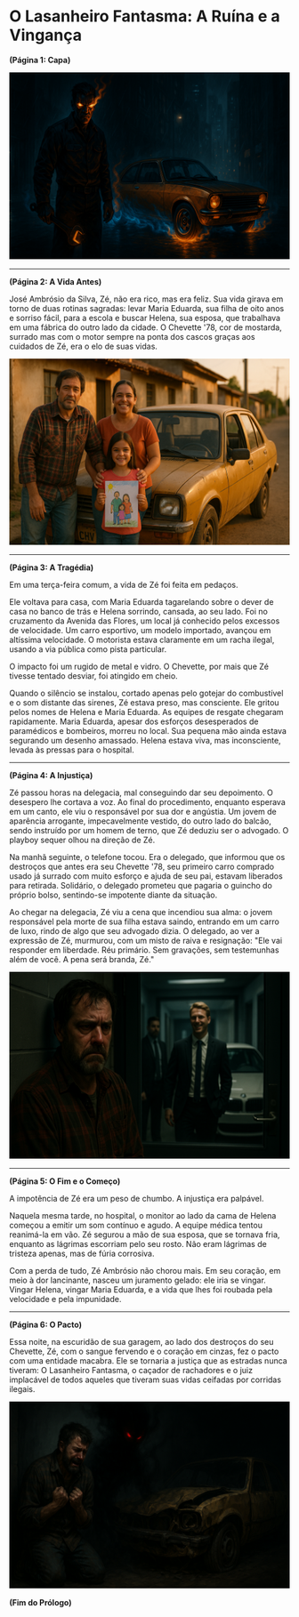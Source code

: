 # O Lasanheiro Fantasma: A Ruína e a Vingança

**(Página 1: Capa)**

![Capa do E-book](./Images/image-4)

---

**(Página 2: A Vida Antes)**

José Ambrósio da Silva, Zé, não era rico, mas era feliz. Sua vida girava em torno de duas rotinas sagradas: levar Maria Eduarda, sua filha de oito anos e sorriso fácil, para a escola e buscar Helena, sua esposa, que trabalhava em uma fábrica do outro lado da cidade. O Chevette '78, cor de mostarda, surrado mas com o motor sempre na ponta dos cascos graças aos cuidados de Zé, era o elo de suas vidas.

![A Família Feliz](./Images/image-1)

---

**(Página 3: A Tragédia)**

Em uma terça-feira comum, a vida de Zé foi feita em pedaços.

Ele voltava para casa, com Maria Eduarda tagarelando sobre o dever de casa no banco de trás e Helena sorrindo, cansada, ao seu lado. Foi no cruzamento da Avenida das Flores, um local já conhecido pelos excessos de velocidade. Um carro esportivo, um modelo importado, avançou em altíssima velocidade. O motorista estava claramente em um racha ilegal, usando a via pública como pista particular.

O impacto foi um rugido de metal e vidro. O Chevette, por mais que Zé tivesse tentado desviar, foi atingido em cheio.

Quando o silêncio se instalou, cortado apenas pelo gotejar do combustível e o som distante das sirenes, Zé estava preso, mas consciente. Ele gritou pelos nomes de Helena e Maria Eduarda. As equipes de resgate chegaram rapidamente. Maria Eduarda, apesar dos esforços desesperados de paramédicos e bombeiros, morreu no local. Sua pequena mão ainda estava segurando um desenho amassado. Helena estava viva, mas inconsciente, levada às pressas para o hospital.

---

**(Página 4: A Injustiça)**

Zé passou horas na delegacia, mal conseguindo dar seu depoimento. O desespero lhe cortava a voz. Ao final do procedimento, enquanto esperava em um canto, ele viu o responsável por sua dor e angústia. Um jovem de aparência arrogante, impecavelmente vestido, do outro lado do balcão, sendo instruído por um homem de terno, que Zé deduziu ser o advogado. O playboy sequer olhou na direção de Zé.

Na manhã seguinte, o telefone tocou. Era o delegado, que informou que os destroços que antes era seu Chevette '78, seu primeiro carro comprado usado já surrado com muito esforço e ajuda de seu pai, estavam liberados para retirada. Solidário, o delegado prometeu que pagaria o guincho do próprio bolso, sentindo-se impotente diante da situação.

Ao chegar na delegacia, Zé viu a cena que incendiou sua alma: o jovem responsável pela morte de sua filha estava saindo, entrando em um carro de luxo, rindo de algo que seu advogado dizia. O delegado, ao ver a expressão de Zé, murmurou, com um misto de raiva e resignação: "Ele vai responder em liberdade. Réu primário. Sem gravações, sem testemunhas além de você. A pena será branda, Zé."

![A Injustiça na Delegacia](./Images/image-2)

---

**(Página 5: O Fim e o Começo)**

A impotência de Zé era um peso de chumbo. A injustiça era palpável.

Naquela mesma tarde, no hospital, o monitor ao lado da cama de Helena começou a emitir um som contínuo e agudo. A equipe médica tentou reanimá-la em vão. Zé segurou a mão de sua esposa, que se tornava fria, enquanto as lágrimas escorriam pelo seu rosto. Não eram lágrimas de tristeza apenas, mas de fúria corrosiva.

Com a perda de tudo, Zé Ambrósio não chorou mais. Em seu coração, em meio à dor lancinante, nasceu um juramento gelado: ele iria se vingar. Vingar Helena, vingar Maria Eduarda, e a vida que lhes foi roubada pela velocidade e pela impunidade.

---

**(Página 6: O Pacto)**

Essa noite, na escuridão de sua garagem, ao lado dos destroços do seu Chevette, Zé, com o sangue fervendo e o coração em cinzas, fez o pacto com uma entidade macabra. Ele se tornaria a justiça que as estradas nunca tiveram: O Lasanheiro Fantasma, o caçador de rachadores e o juiz implacável de todos aqueles que tiveram suas vidas ceifadas por corridas ilegais.

![O Pacto na Garagem](./Images/image-3)

**(Fim do Prólogo)**